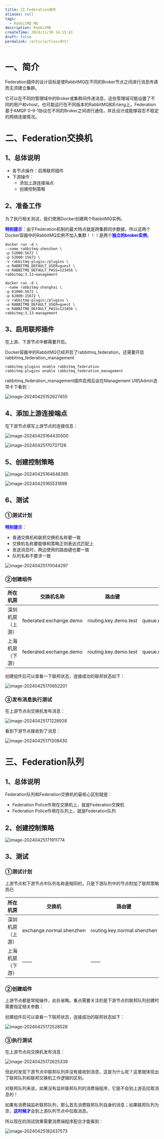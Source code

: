 ```yaml
---
title: 22.Federation插件
aliases: null
tags:
  - RabbitMQ MQ
description: RabbitMQ
createTime: 2024/11/30 14:15:41
draft: false
permalink: /article/tlosvdht/
---
```


# 一、简介

Federation插件的设计目标是使RabbitMQ在不同的Broker节点之间进行消息传递而无须建立集群。

它可以在不同的管理域中的Broker或集群间传递消息，这些管理域可能设置了不同的用户和vhost，也可能运行在不同版本的RabbitMQ和Erlang上。Federation基于AMQP 0-9-1协议在不同的Broker之间进行通信，并且设计成能够容忍不稳定的网络连接情况。



# 二、Federation交换机

## 1、总体说明

- 各节点操作：启用联邦插件
- 下游操作：
  - 添加上游连接端点
  - 创建控制策略



## 2、准备工作

为了执行相关测试，我们使用Docker创建两个RabbitMQ实例。

<span style="color:blue;">**特别提示**</span>：由于Federation机制的最大特点就是跨集群同步数据，所以这两个Docker容器中的RabbitMQ实例不加入集群！！！是两个<span style="color:blue;">**独立的broker实例**</span>。

```shell
docker run -d \
--name rabbitmq-shenzhen \
-p 51000:5672 \
-p 52000:15672 \
-v rabbitmq-plugin:/plugins \
-e RABBITMQ_DEFAULT_USER=guest \
-e RABBITMQ_DEFAULT_PASS=123456 \
rabbitmq:3.13-management

docker run -d \
--name rabbitmq-shanghai \
-p 61000:5672 \
-p 62000:15672 \
-v rabbitmq-plugin:/plugins \
-e RABBITMQ_DEFAULT_USER=guest \
-e RABBITMQ_DEFAULT_PASS=123456 \
rabbitmq:3.13-management
```



## 3、启用联邦插件

在上游、下游节点中都需要开启。

Docker容器中的RabbitMQ已经开启了rabbitmq_federation，还需要开启rabbitmq_federation_management

```shell
rabbitmq-plugins enable rabbitmq_federation
rabbitmq-plugins enable rabbitmq_federation_management
```

rabbitmq_federation_management插件启用后会在Management UI的Admin选项卡下看到：

![image-20240425152627455](./assets/image-20240425152627455.png)



## 4、添加上游连接端点

在下游节点填写上游节点的连接信息：

![image-20240425164430500](./assets/image-20240425164430500.png)



![image-20240425170737126](./assets/image-20240425170737126.png)





## 5、创建控制策略

![image-20240425164648385](./assets/image-20240425164648385.png)



![image-20240425165531899](./assets/image-20240425165531899.png)





## 6、测试

### ①测试计划

<span style="color:blue;">**特别提示**</span>：

- 普通交换机和联邦交换机名称要一致
- 交换机名称要能够和策略正则表达式匹配上
- 发送消息时，两边使用的路由键也要一致
- 队列名称不要求一致

![image-20240425170044297](./assets/image-20240425170044297.png)



### ②创建组件

| 所在机房         | 交换机名称              | 路由键                | 队列名称              |
| ---------------- | ----------------------- | --------------------- | --------------------- |
| 深圳机房（上游） | federated.exchange.demo | routing.key.demo.test | queue.normal.shenzhen |
| 上海机房（下游） | federated.exchange.demo | routing.key.demo.test | queue.normal.shanghai |

创建组件后可以查看一下联邦状态，连接成功的联邦状态如下：

![image-20240425170652201](./assets/image-20240425170652201.png)



### ③发布消息执行测试

在上游节点向交换机发布消息：

![image-20240425171228928](./assets/image-20240425171228928.png)



看到下游节点接收到了消息：

![image-20240425171308430](./assets/image-20240425171308430.png)



# 三、Federation队列

## 1、总体说明

Federation队列和Federation交换机的最核心区别就是：

- Federation Police作用在交换机上，就是Federation交换机
- Federation Police作用在队列上，就是Federation队列



## 2、创建控制策略

![image-20240425171911774](./assets/image-20240425171911774.png)



## 3、测试

### ①测试计划

上游节点和下游节点中队列名称是相同的，只是下游队列中的节点附加了联邦策略而已

| 所在机房         | 交换机                   | 路由键                      | 队列           |
| ---------------- | ------------------------ | --------------------------- | -------------- |
| 深圳机房（上游） | exchange.normal.shenzhen | routing.key.normal.shenzhen | fed.queue.demo |
| 上海机房（下游） | ——                       | ——                          | fed.queue.demo |



### ②创建组件

上游节点都是常规操作，此处省略。重点需要关注的是下游节点的联邦队列创建时需要指定相关参数：

创建组件后可以查看一下联邦状态，连接成功的联邦状态如下：

![image-20240425172528528](./assets/image-20240425172528528.png)



### ③执行测试

在上游节点向交换机发布消息：

![image-20240425172625339](./assets/image-20240425172625339.png)



但此时发现下游节点中联邦队列并没有接收到消息，这是为什么呢？这里就体现出了联邦队列和联邦交换机工作逻辑的区别。

对联邦队列来说，如果没有监听联邦队列的消费端程序，它是不会到上游去拉取消息的！

如果有消费端监听联邦队列，那么首先消费联邦队列自身的消息；如果联邦队列为空，<span style="color:blue;">**这时候才**</span>会到上游队列节点中拉取消息。

所以现在的测试效果需要消费端程序配合才能看到：

![image-20240425182437573](./assets/image-20240425182437573.png)